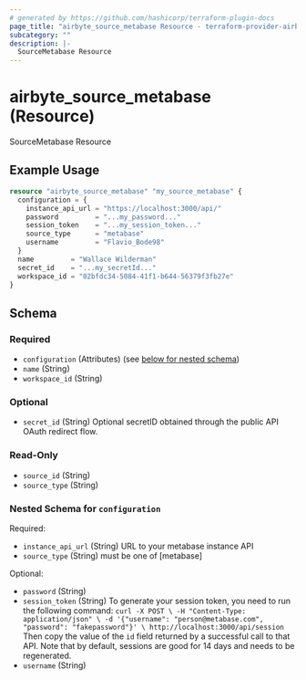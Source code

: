 ```yaml
---
# generated by https://github.com/hashicorp/terraform-plugin-docs
page_title: "airbyte_source_metabase Resource - terraform-provider-airbyte"
subcategory: ""
description: |-
  SourceMetabase Resource
---
```


# airbyte_source_metabase (Resource)

SourceMetabase Resource

## Example Usage

```terraform
resource "airbyte_source_metabase" "my_source_metabase" {
  configuration = {
    instance_api_url = "https://localhost:3000/api/"
    password         = "...my_password..."
    session_token    = "...my_session_token..."
    source_type      = "metabase"
    username         = "Flavio_Bode98"
  }
  name         = "Wallace Wilderman"
  secret_id    = "...my_secretId..."
  workspace_id = "02bfdc34-5084-41f1-b644-56379f3fb27e"
}
```

<!-- schema generated by tfplugindocs -->
## Schema

### Required

- `configuration` (Attributes) (see [below for nested schema](#nestedatt--configuration))
- `name` (String)
- `workspace_id` (String)

### Optional

- `secret_id` (String) Optional secretID obtained through the public API OAuth redirect flow.

### Read-Only

- `source_id` (String)
- `source_type` (String)

<a id="nestedatt--configuration"></a>
### Nested Schema for `configuration`

Required:

- `instance_api_url` (String) URL to your metabase instance API
- `source_type` (String) must be one of [metabase]

Optional:

- `password` (String)
- `session_token` (String) To generate your session token, you need to run the following command: ``` curl -X POST \
  -H "Content-Type: application/json" \
  -d '{"username": "person@metabase.com", "password": "fakepassword"}' \
  http://localhost:3000/api/session
``` Then copy the value of the `id` field returned by a successful call to that API.
Note that by default, sessions are good for 14 days and needs to be regenerated.
- `username` (String)


